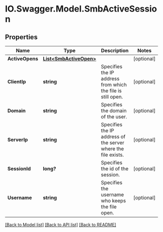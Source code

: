 # IO.Swagger.Model.SmbActiveSession
## Properties

Name | Type | Description | Notes
------------ | ------------- | ------------- | -------------
**ActiveOpens** | [**List&lt;SmbActiveOpen&gt;**](SmbActiveOpen.md) |  | [optional] 
**ClientIp** | **string** | Specifies the IP address from which the file is still open. | [optional] 
**Domain** | **string** | Specifies the domain of the user. | [optional] 
**ServerIp** | **string** | Specifies the IP address of the server where the file exists. | [optional] 
**SessionId** | **long?** | Specifies the id of the session. | [optional] 
**Username** | **string** | Specifies the username who keeps the file open. | [optional] 

[[Back to Model list]](../README.md#documentation-for-models) [[Back to API list]](../README.md#documentation-for-api-endpoints) [[Back to README]](../README.md)

